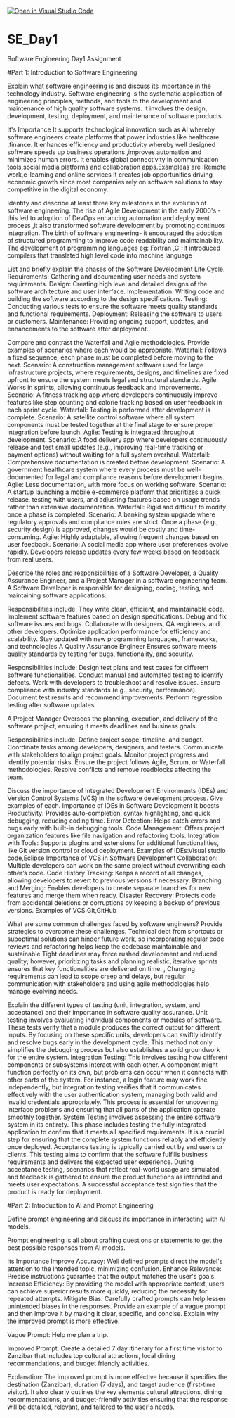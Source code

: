 [![Open in Visual Studio Code](https://classroom.github.com/assets/open-in-vscode-2e0aaae1b6195c2367325f4f02e2d04e9abb55f0b24a779b69b11b9e10269abc.svg)](https://classroom.github.com/online_ide?assignment_repo_id=18424909&assignment_repo_type=AssignmentRepo)
# SE_Day1
Software Engineering Day1 Assignment

#Part 1: Introduction to Software Engineering

Explain what software engineering is and discuss its importance in the technology industry.
Software engineering is the systematic application of engineering principles, methods, and tools to the development and maintenance of high quality software systems. It involves the design, development, testing, deployment, and maintenance of software products.

It's Importance
It supports technological innovation such as AI whereby software engineers create platforms that power industries  like healthcare ,finance.
It enhances efficiency and productivity whereby well designed software speeds up business operations ,improves automation and minimizes human errors.
It enables global connectivity in communication tools,social media  platforms and collaboration apps.Exampleas are :Remote work,e-learning and online services
It creates job opportunities driving economic growth since most companies rely on software solutions to stay competitive in the digital economy.

Identify and describe at least three key milestones in the evolution of software engineering.
The rise of Agile Development in the early 2000's -this  led to adoption of DevOps enhancing automation and deployment process ,it also transformed software development by promoting continuos integration.
The birth of software engineering- it encouraged the adoption of structured programming to improve code readability and maintainability.
The development of programming languages eg: Fortran ,C -It introduced compilers that translated high level code into machine language



List and briefly explain the phases of the Software Development Life Cycle.
Requirements: Gathering and documenting user needs and system requirements.
Design: Creating high level and detailed designs of the software architecture and user interface.
Implementation: Writing code and building the software according to the design specifications.
Testing: Conducting various tests to ensure the software meets quality standards and functional requirements.
Deployment: Releasing the software to users or customers.
Maintenance: Providing ongoing support, updates, and enhancements to the software after deployment.


Compare and contrast the Waterfall and Agile methodologies. Provide examples of scenarios where each would be appropriate.
Waterfall: Follows a fixed sequence; each phase must be completed before moving to the next.
Scenario: A construction management software used for large infrastructure projects, where requirements, designs, and timelines are fixed upfront to ensure the system meets legal and structural standards.
Agile: Works in sprints, allowing continuous feedback and improvements.
Scenario: A fitness tracking app where developers continuously improve features like step counting and calorie tracking based on user feedback in each sprint cycle.
Waterfall: Testing is performed after development is complete.
Scenario: A satellite control software where all system components must be tested together at the final stage to ensure proper integration before launch.
Agile: Testing is integrated throughout development.
Scenario: A food delivery app where developers continuously release and test small updates (e.g., improving real-time tracking or payment options) without waiting for a full system overhaul.
Waterfall: Comprehensive documentation is created before development.
Scenario: A government healthcare system where every process must be well-documented for legal and compliance reasons before development begins.
Agile: Less documentation, with more focus on working software.
Scenario: A startup launching a mobile e-commerce platform that prioritizes a quick release, testing with users, and adjusting features based on usage trends rather than extensive documentation.
Waterfall: Rigid and difficult to modify once a phase is completed.
Scenario: A banking system upgrade where regulatory approvals and compliance rules are strict. Once a phase (e.g., security design) is approved, changes would be costly and time-consuming.
Agile: Highly adaptable, allowing frequent changes based on user feedback.
Scenario: A social media app where user preferences evolve rapidly. Developers release updates every few weeks based on feedback from real users.


Describe the roles and responsibilities of a Software Developer, a Quality Assurance Engineer, and a Project Manager in a software engineering team.
A Software Developer is responsible for designing, coding, testing, and maintaining software applications.

Responsibilities include:
They write clean, efficient, and maintainable code.
Implement software features based on design specifications.
Debug and fix software issues and bugs.
Collaborate with designers, QA engineers, and other developers.
Optimize application performance for efficiency and scalability.
Stay updated with new programming languages, frameworks, and technologies
A Quality Assurance Engineer Ensures software meets quality standards by testing for bugs, functionality, and security.

Responsibilities Include:
Design test plans and test cases for different software functionalities.
Conduct manual and automated testing to identify defects.
Work with developers to troubleshoot and resolve issues.
Ensure compliance with industry standards (e.g., security, performance).
Document test results and recommend improvements.
Perform regression testing after software updates.

A Project Manager Oversees the planning, execution, and delivery of the software project, ensuring it meets deadlines and business goals.

Responsibilities include:
Define project scope, timeline, and budget.
Coordinate tasks among developers, designers, and testers.
Communicate with stakeholders to align project goals.
Monitor project progress and identify potential risks.
Ensure the project follows Agile, Scrum, or Waterfall methodologies.
Resolve conflicts and remove roadblocks affecting the team.

Discuss the importance of Integrated Development Environments (IDEs) and Version Control Systems (VCS) in the software development process. Give examples of each.
Importance of IDEs in Software Development
It boosts Productivity: Provides auto-completion, syntax highlighting, and quick debugging, reducing coding time.
Error Detection: Helps catch errors and bugs early with built-in debugging tools.
Code Management: Offers project organization features like file navigation and refactoring tools.
Integration with Tools: Supports plugins and extensions for additional functionalities, like Git version control or cloud deployment.
Examples of IDEs:Visual studio code,Eclipse
Importance of VCS in Software Development
Collaboration: Multiple developers can work on the same project without overwriting each other’s code.
Code History Tracking: Keeps a record of all changes, allowing developers to revert to previous versions if necessary.
Branching and Merging: Enables developers to create separate branches for new features and merge them when ready.
Disaster Recovery: Protects code from accidental deletions or corruptions by keeping a backup of previous versions.
Examples of VCS:Git,GitHub


What are some common challenges faced by software engineers? Provide strategies to overcome these challenges.
Technical debt from shortcuts or suboptimal solutions can hinder future work, so incorporating regular code reviews and refactoring helps keep the codebase maintainable and sustainable
Tight deadlines may force rushed development and reduced quality; however, prioritizing tasks and planning realistic, iterative sprints ensures that key functionalities are delivered on time. ,
Changing requirements can lead to scope creep and delays, but regular communication with stakeholders and using agile methodologies help manage evolving needs.


Explain the different types of testing (unit, integration, system, and acceptance) and their importance in software quality assurance.
Unit testing involves evaluating individual components or modules of software. These tests verify that a module produces the correct output for different inputs. By focusing on these specific units, developers can swiftly identify and resolve bugs early in the development cycle. This method not only simplifies the debugging process but also establishes a solid groundwork for the entire system.
Integration Testing: This involves testing how different components or subsystems interact with each other. A component might function perfectly on its own, but problems can occur when it connects with other parts of the system. For instance, a login feature may work fine independently, but integration testing verifies that it communicates effectively with the user authentication system, managing both valid and invalid credentials appropriately. This process is essential for uncovering interface problems and ensuring that all parts of the application operate smoothly together.
System Testing involves assessing the entire software system in its entirety. This phase includes testing the fully integrated application to confirm that it meets all specified requirements. It is a crucial step for ensuring that the complete system functions reliably and efficiently once deployed.
Acceptance testing is typically carried out by end users or clients. This testing aims to confirm that the software fulfills business requirements and delivers the expected user experience. During acceptance testing, scenarios that reflect real-world usage are simulated, and feedback is gathered to ensure the product functions as intended and meets user expectations. A successful acceptance test signifies that the product is ready for deployment.


#Part 2: Introduction to AI and Prompt Engineering


Define prompt engineering and discuss its importance in interacting with AI models.

Prompt engineering is all about crafting questions or statements to get the best possible responses from AI models.

Its Importance
Improve Accuracy: Well defined prompts direct the model's attention to the intended topic, minimizing confusion.
Enhance Relevance: Precise instructions guarantee that the output matches the user's goals.
Increase Efficiency: By providing the model with appropriate context, users can achieve superior results more quickly, reducing the necessity for repeated attempts.
Mitigate Bias: Carefully crafted prompts can help lessen unintended biases in the responses.
Provide an example of a vague prompt and then improve it by making it clear, specific, and concise. Explain why the improved prompt is more effective.

Vague Prompt:
Help me plan a trip.

Improved Prompt:
Create a detailed 7 day itinerary for a first time visitor to Zanzibar that includes top cultural attractions, local dining recommendations, and budget friendly activities.

Explanation:
The improved prompt is more effective because it specifies the destination (Zanzibar), duration (7 days), and target audience (first-time visitor). It also clearly outlines the key elements cultural attractions, dining recommendations, and budget-friendly activities ensuring that the response will be detailed, relevant, and tailored to the user's needs.


